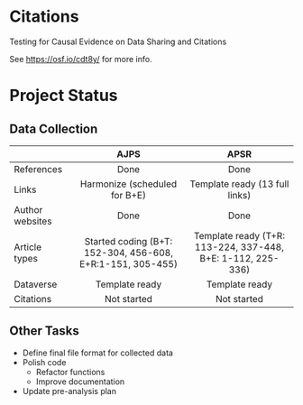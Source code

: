 # Citations
Testing for Causal Evidence on Data Sharing and Citations

See https://osf.io/cdt8y/ for more info.

# Project Status
## Data Collection

||AJPS|APSR|
---|:---:|:---:
References|Done|Done
Links|Harmonize (scheduled for B+E)|Template ready (13 full links)
Author websites|Done|Done
Article types|Started coding (B+T: 152-304, 456-608, E+R:1-151, 305-455) |Template ready (T+R: 113-224, 337-448, B+E: 1-112, 225-336)
Dataverse|Template ready|Template ready
Citations|Not started|Not started

## Other Tasks
+ Define final file format for collected data
+ Polish code
  + Refactor functions
  + Improve documentation
+ Update pre-analysis plan